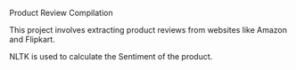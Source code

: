 Product Review Compilation

This project involves extracting product reviews from websites like Amazon and Flipkart.

NLTK is used to calculate the Sentiment of the product.